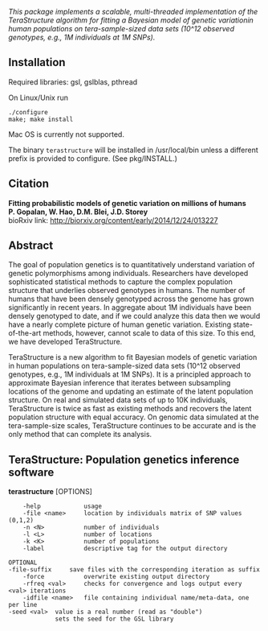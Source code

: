 *This package implements a scalable, multi-threaded implementation of the TeraStructure algorithm for fitting a Bayesian model of genetic variationin human populations on tera-sample-sized data sets (10^12 observed genotypes, e.g., 1M individuals at 1M SNPs).*

Installation
------------

Required libraries: gsl, gslblas, pthread

On Linux/Unix run

    ./configure
    make; make install

Mac OS is currently not supported.

The binary `terastructure` will be installed in /usr/local/bin unless a
different prefix is provided to configure. (See pkg/INSTALL.)

Citation
--------

**Fitting probabilistic models of genetic variation on millions of humans**  
**P. Gopalan, W. Hao, D.M. Blei, J.D. Storey**    
bioRxiv link: http://biorxiv.org/content/early/2014/12/24/013227  

Abstract
--------

The goal of population genetics is to quantitatively understand variation of genetic polymorphisms among individuals. Researchers have developed sophisticated statistical methods to capture the complex population structure that underlies observed genotypes in humans. The number of humans that have been densely genotyped across the genome has grown significantly in recent years. In aggregate about 1M individuals have been densely genotyped to date, and if we could analyze this data then we would have a nearly complete picture of human genetic variation. Existing state-of-the-art methods, however, cannot scale to data of this size. To this end, we have developed TeraStructure.

TeraStructure is a new algorithm to fit Bayesian models of genetic variation in human populations on tera-sample-sized data sets (10^12 observed genotypes, e.g., 1M individuals at 1M SNPs). It is a principled approach to approximate Bayesian inference that iterates between subsampling locations of the genome and updating an estimate of the latent population structure. On real and simulated data sets of up to 10K individuals, TeraStructure is twice as fast as existing methods and recovers the latent population structure with equal accuracy. On genomic data simulated at the tera-sample-size scales, TeraStructure continues to be accurate and is the only method that can complete its analysis.


TeraStructure: Population genetics inference software
----------------------------------------------

**terastructure** [OPTIONS]

        -help            usage
        -file <name>     location by individuals matrix of SNP values (0,1,2)
        -n <N>           number of individuals
        -l <L>           number of locations
        -k <K>           number of populations
        -label           descriptive tag for the output directory

	OPTIONAL
	-file-suffix	 save files with the corresponding iteration as suffix
        -force           overwrite existing output directory
        -rfreq <val>     checks for convergence and logs output every <val> iterations
        -idfile <name>	 file containing individual name/meta-data, one per line
	-seed <val>	 value is a real number (read as "double")
	      		 sets the seed for the GSL library




